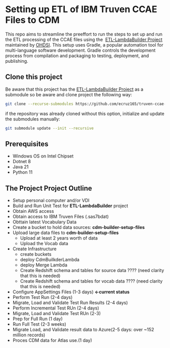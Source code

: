 # Setting up ETL of IBM Truven CCAE Files to CDM
This repo aims to streamline the preeffort to run the steps to set up and run the ETL processing of the CCAE files using the  [ETL-LambdaBuilder Project](https://github.com/OHDSI/ETL-LambdaBuilder) maintained by [OHDSI](https://www.ohdsi.org/). This setup uses Gradle, a popular automation tool for multi-language software development. Gradle controls the development process from compilation and packaging to testing, deployment, and publishing.

##
## Clone this project
Be aware that this project has the [ETL-LambdaBuilder Project](https://github.com/OHDSI/ETL-LambdaBuilder) as a submodule so be aware and clone project the following way:
``` sh
git clone --recurse-submodules https://github.com/ecruz165/truven-ccae-etl-setup.git
```
 if the repository was already cloned without this option,  initialize and update the submodules manually:
 ``` sh
git submodule update --init --recursive
 ```
## Prerequisites 
- Windows OS on Intel Chipset
- Dotnet 8
- Java 21
- Python 11

## The Project Project Outline
- Setup personal computer and/or VDI
- Build and Run Unit Test for **ETL-LambdaBuilder** project 
- Obtain AWS access 
- Obtain access to IBM Truven Files (.sas7bdat)
- Obttain latest Vocabulary Data
- Create a bucket to hold data sources: **cdm-builder-setup-files** 
- Upload large data files to **cdm-builder-setup-files**
  - Upload at least 2 years worth of data
  - Upload the Vocab data 
- Create Infrastructure 
    -  create buckets
    -  deploy CdmBuilkderLambda
    -  deploy Merge Lambda
    -  Create Redshift schema and tables for source data ???? (need clarity that this is needed)
    -  Create Redshift schema and tables for vocab data ???? (need clarity that this is needed)
 -  Configure AppSettings Files (1-3 days) **<-current status**
 -  Perform Test Run (2-4 days)
 -  Migrate, Load and Validate Test Run Results (2-4 days)
 -  Perform Incremental Test RUn (2-4 days)
 -  Migrate, Load and Validate Test RUn  (2-3)
 -  Prep for Full Run (1 day)
 -  Run Full Test (2-3 weeks) 
 -  Migrate Load, and Validate result data to Azure(2-5 days: over ~152 million records)
 -  Proces CDM data for Atlas use.(1 day)
  
